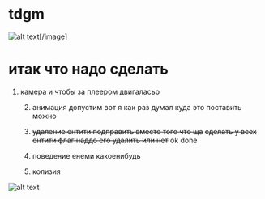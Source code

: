 # tdgm
![alt text](https://i.imgur.com/kF7jNEW.png)[/image]
# итак что надо сделать 

1. камера и чтобы за плеером двигаласьр


	2. анимация допустим
	вот я как раз думал куда это поставить можно


	3. ~~удаление ентити подправить вместо того что ща~~
	~~сделать у всех ентити флаг  наддо его удалить или нет~~ ok done
	
	4. поведение енеми какоенибудь
	
	5. колизия

![alt text](https://i.imgur.com/nLSxSgg.png)